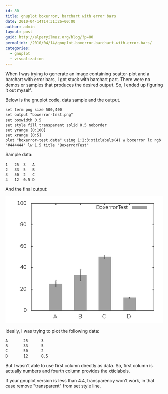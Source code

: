 ```yaml
---
id: 80
title: gnuplot boxerror, barchart with error bars
date: 2010-04-14T14:31:26+00:00
author: admin
layout: post
guid: http://alperyilmaz.org/blog/?p=80
permalink: /2010/04/14/gnuplot-boxerror-barchart-with-error-bars/
categories:
  - gnuplot
  - visualization
---
```

When I was trying to generate an image containing scatter-plot and a barchart with error bars, I got stuck with barchart part. There were no demos or samples that produces the desired output. So, I ended up figuring it out myself.
  
Below is the gnuplot code, data sample and the output.

```gnuplot
set term png size 500,400
set output "boxerror-test.png"
set boxwidth 0.5
set style fill transparent solid 0.5 noborder
set yrange [0:100]
set xrange [0:5]
plot "boxerror-test.data" using 1:2:3:xticlabels(4) w boxerror lc rgb "#444444" lw 1.5 title "BoxerrorTest"
```

Sample data:

```
1	25	3	A
2	33	5	B
3	50	2	C
4	12	0.5	D
```

And the final output:

![](/images/boxerror-test.png)

Ideally, I was trying to plot the following data:

```
A       25      3
B       33      5
C       50      2
D       12      0.5
```

But I wasn't able to use first column directly as data. So, first column is actually numbers and fourth column provides the xticlabels.

If your gnuplot version is less than 4.4, transparency won't work, in that case remove "transparent" from set style line.
